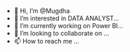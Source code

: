 - 👋 Hi, I’m @Mugdha
- 👀 I’m interested in DATA ANALYST...
- 🌱 I’m currently working on Power BI...
- 💞️ I’m looking to collaborate on ...
- 📫 How to reach me ...


<!---
Mugdha-52/Mugdha-52 is a ✨ special ✨ repository because its `README.md` (this file) appears on your GitHub profile.
You can click the Preview link to take a look at your changes.
--->
